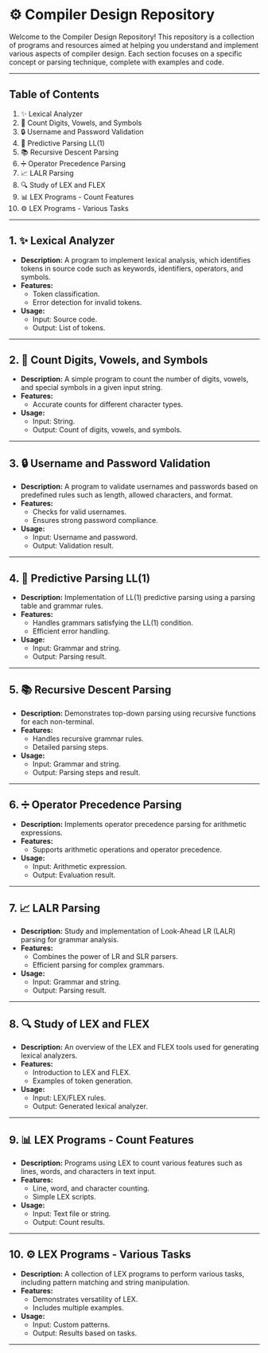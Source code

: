 # ⚙️ Compiler Design Repository

Welcome to the Compiler Design Repository! This repository is a collection of programs and resources aimed at helping you understand and implement various aspects of compiler design. Each section focuses on a specific concept or parsing technique, complete with examples and code.

---

## Table of Contents

1. ✨ Lexical Analyzer
2. 🔢 Count Digits, Vowels, and Symbols
3. 🔒 Username and Password Validation
4. 📘 Predictive Parsing LL(1)
5. 📚 Recursive Descent Parsing
6. ➗ Operator Precedence Parsing
7. 📈 LALR Parsing
8. 🔍 Study of LEX and FLEX
9. 📊 LEX Programs - Count Features
10. ⚙️ LEX Programs - Various Tasks

---

## 1. ✨ Lexical Analyzer
- **Description:**
  A program to implement lexical analysis, which identifies tokens in source code such as keywords, identifiers, operators, and symbols.
- **Features:**
  - Token classification.
  - Error detection for invalid tokens.
- **Usage:**
  - Input: Source code.
  - Output: List of tokens.

---

## 2. 🔢 Count Digits, Vowels, and Symbols
- **Description:**
  A simple program to count the number of digits, vowels, and special symbols in a given input string.
- **Features:**
  - Accurate counts for different character types.
- **Usage:**
  - Input: String.
  - Output: Count of digits, vowels, and symbols.

---

## 3. 🔒 Username and Password Validation
- **Description:**
  A program to validate usernames and passwords based on predefined rules such as length, allowed characters, and format.
- **Features:**
  - Checks for valid usernames.
  - Ensures strong password compliance.
- **Usage:**
  - Input: Username and password.
  - Output: Validation result.

---

## 4. 📘 Predictive Parsing LL(1)
- **Description:**
  Implementation of LL(1) predictive parsing using a parsing table and grammar rules.
- **Features:**
  - Handles grammars satisfying the LL(1) condition.
  - Efficient error handling.
- **Usage:**
  - Input: Grammar and string.
  - Output: Parsing result.

---

## 5. 📚 Recursive Descent Parsing
- **Description:**
  Demonstrates top-down parsing using recursive functions for each non-terminal.
- **Features:**
  - Handles recursive grammar rules.
  - Detailed parsing steps.
- **Usage:**
  - Input: Grammar and string.
  - Output: Parsing steps and result.

---

## 6. ➗ Operator Precedence Parsing
- **Description:**
  Implements operator precedence parsing for arithmetic expressions.
- **Features:**
  - Supports arithmetic operations and operator precedence.
- **Usage:**
  - Input: Arithmetic expression.
  - Output: Evaluation result.

---

## 7. 📈 LALR Parsing
- **Description:**
  Study and implementation of Look-Ahead LR (LALR) parsing for grammar analysis.
- **Features:**
  - Combines the power of LR and SLR parsers.
  - Efficient parsing for complex grammars.
- **Usage:**
  - Input: Grammar and string.
  - Output: Parsing result.

---

## 8. 🔍 Study of LEX and FLEX
- **Description:**
  An overview of the LEX and FLEX tools used for generating lexical analyzers.
- **Features:**
  - Introduction to LEX and FLEX.
  - Examples of token generation.
- **Usage:**
  - Input: LEX/FLEX rules.
  - Output: Generated lexical analyzer.

---

## 9. 📊 LEX Programs - Count Features
- **Description:**
  Programs using LEX to count various features such as lines, words, and characters in text input.
- **Features:**
  - Line, word, and character counting.
  - Simple LEX scripts.
- **Usage:**
  - Input: Text file or string.
  - Output: Count results.

---

## 10. ⚙️ LEX Programs - Various Tasks
- **Description:**
  A collection of LEX programs to perform various tasks, including pattern matching and string manipulation.
- **Features:**
  - Demonstrates versatility of LEX.
  - Includes multiple examples.
- **Usage:**
  - Input: Custom patterns.
  - Output: Results based on tasks.

---
